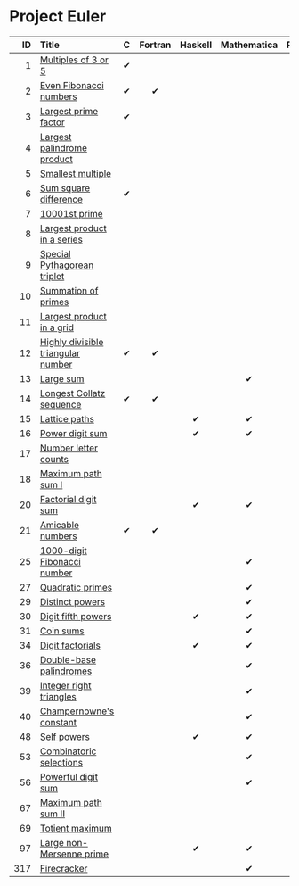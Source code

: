 # Project Euler

| ID    | Title                                                                         | C         | Fortran   | Haskell   |Mathematica   | Python    | 
| ---:  | :-------------------------------------------------------------------------    | :-------: | :-------: | :-------: |:-----------: | :-------: |
|   1   | [Multiples of 3 or 5                ](https://projecteuler.net/problem=1)     | &#10004;  |           |           |              | &#10004;  |
|   2   | [Even Fibonacci numbers             ](https://projecteuler.net/problem=2)     | &#10004;  | &#10004;  |           |              | &#10004;  |
|   3   | [Largest prime factor               ](https://projecteuler.net/problem=3)     | &#10004;  |           |           |              | &#10004;  |
|   4   | [Largest palindrome product         ](https://projecteuler.net/problem=4)     |           |           |           |              | &#10004;  |
|   5   | [Smallest multiple                  ](https://projecteuler.net/problem=5)     |           |           |           |              | &#10004;  |
|   6   | [Sum square difference              ](https://projecteuler.net/problem=6)     | &#10004;  |           |           |              | &#10004;  |
|   7   | [10001st prime                      ](https://projecteuler.net/problem=7)     |           |           |           |              | &#10004;  |
|   8   | [Largest product in a series        ](https://projecteuler.net/problem=8)     |           |           |           |              | &#10004;  |
|   9   | [Special Pythagorean triplet        ](https://projecteuler.net/problem=9)     |           |           |           |              | &#10004;  |
|  10   | [Summation of primes                ](https://projecteuler.net/problem=10)    |           |           |           |              | &#10004;  |
|  11   | [Largest product in a grid          ](https://projecteuler.net/problem=11)    |           |           |           |              | &#10004;  |
|  12   | [Highly divisible triangular number ](https://projecteuler.net/problem=12)    | &#10004;  | &#10004;  |           |              |           |
|  13   | [Large sum                          ](https://projecteuler.net/problem=13)    |           |           |           |&#10004;      |           |
|  14   | [Longest Collatz sequence           ](https://projecteuler.net/problem=14)    | &#10004;  | &#10004;  |           |              | &#10004;  |
|  15   | [Lattice paths                      ](https://projecteuler.net/problem=15)    |           |           | &#10004;  |&#10004;      | &#10004;  |
|  16   | [Power digit sum                    ](https://projecteuler.net/problem=16)    |           |           | &#10004;  |&#10004;      |           |
|  17   | [Number letter counts               ](https://projecteuler.net/problem=17)    |           |           |           |              | &#10004;  |
|  18   | [Maximum path sum I                 ](https://projecteuler.net/problem=18)    |           |           |           |              | &#10004;  |
|  20   | [Factorial digit sum                ](https://projecteuler.net/problem=20)    |           |           | &#10004;  |&#10004;      |           |
|  21   | [Amicable numbers                   ](https://projecteuler.net/problem=21)    | &#10004;  | &#10004;  |           |              |           |
|  25   | [1000-digit Fibonacci number        ](https://projecteuler.net/problem=25)    |           |           |           |&#10004;      |           |
|  27   | [Quadratic primes                   ](https://projecteuler.net/problem=27)    |           |           |           |&#10004;      |           |
|  29   | [Distinct powers                    ](https://projecteuler.net/problem=29)    |           |           |           |&#10004;      |           |
|  30   | [Digit fifth powers                 ](https://projecteuler.net/problem=30)    |           |           | &#10004;  |&#10004;      |           |
|  31   | [Coin sums                          ](https://projecteuler.net/problem=31)    |           |           |           |&#10004;      |           |
|  34   | [Digit factorials                   ](https://projecteuler.net/problem=34)    |           |           | &#10004;  |&#10004;      |           |
|  36   | [Double-base palindromes            ](https://projecteuler.net/problem=36)    |           |           |           |&#10004;      |           |
|  39   | [Integer right triangles            ](https://projecteuler.net/problem=39)    |           |           |           |&#10004;      |           |
|  40   | [Champernowne's constant            ](https://projecteuler.net/problem=40)    |           |           |           |&#10004;      |           |
|  48   | [Self powers                        ](https://projecteuler.net/problem=48)    |           |           | &#10004;  |&#10004;      |           |
|  53   | [Combinatoric selections            ](https://projecteuler.net/problem=53)    |           |           |           |&#10004;      |           |
|  56   | [Powerful digit sum                 ](https://projecteuler.net/problem=56)    |           |           |           |&#10004;      |           |
|  67   | [Maximum path sum II                ](https://projecteuler.net/problem=67)    |           |           |           |              | &#10004;  |
|  69   | [Totient maximum                    ](https://projecteuler.net/problem=69)    |           |           |           |              | &#10004;  |
|  97   | [Large non-Mersenne prime           ](https://projecteuler.net/problem=97)    |           |           | &#10004;  |&#10004;      |           |
| 317   | [Firecracker                        ](https://projecteuler.net/problem=317)   |           |           |           |&#10004;      |           |

